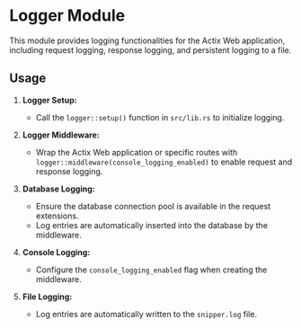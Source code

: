 # Logger Module

This module provides logging functionalities for the Actix Web application, including request logging, response logging, and persistent logging to a file.

## Usage

1.  **Logger Setup:**
    * Call the `logger::setup()` function in `src/lib.rs` to initialize logging.

2.  **Logger Middleware:**
    * Wrap the Actix Web application or specific routes with `logger::middleware(console_logging_enabled)` to enable request and response logging.

3.  **Database Logging:**
    * Ensure the database connection pool is available in the request extensions.
    * Log entries are automatically inserted into the database by the middleware.

4.  **Console Logging:**
    * Configure the `console_logging_enabled` flag when creating the middleware.

5.  **File Logging:**
    * Log entries are automatically written to the `snipper.log` file.
